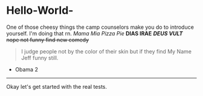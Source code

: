 # Hello-World-
One of those cheesy things the camp counselors make you do to introduce yourself. I'm doing that rn.
*Mama Mia Pizza Pie*
**DIAS IRAE**
***DEUS VULT***
~~nope not funny find new comedy~~
> I judge people not by the color of their skin but if they find My Name Jeff funny still.
- Obama 2
___
Okay let's get started with the real tests.
